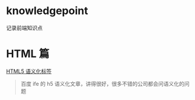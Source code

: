 # knowledgepoint

记录前端知识点

# HTML 篇

[HTML5 语义化标签](https://rainylog.com/post/ife-note-1/)

> 百度 ife 的 h5 语义化文章，讲得很好，很多不错的公司都会问语义化的问题
